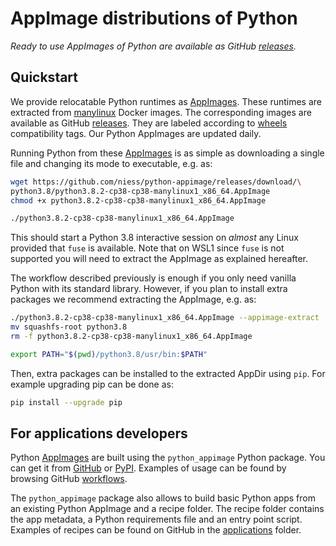 # AppImage distributions of Python

_Ready to use AppImages of Python are available as GitHub [releases][RELEASES]._

## Quickstart

We provide relocatable Python runtimes as [AppImages][APPIMAGE]. These runtimes
are extracted from [manylinux][MANYLINUX] Docker images. The corresponding
images are available as GitHub [releases][RELEASES]. They are labeled according
to [wheels][WHEEL] compatibility tags. Our Python AppImages are updated
daily.

Running Python from these [AppImages][APPIMAGE] is as simple as downloading a
single file and changing its mode to executable, e.g.  as:

```sh
wget https://github.com/niess/python-appimage/releases/download/\
python3.8/python3.8.2-cp38-cp38-manylinux1_x86_64.AppImage
chmod +x python3.8.2-cp38-cp38-manylinux1_x86_64.AppImage

./python3.8.2-cp38-cp38-manylinux1_x86_64.AppImage
```

This should start a Python 3.8 interactive session on _almost_ any Linux
provided that `fuse` is available. Note that on WSL1 since `fuse` is not
supported you will need to extract the AppImage as explained hereafter.

The workflow described previously is enough if you only need vanilla Python with
its standard library.  However, if you plan to install extra packages we
recommend extracting the AppImage, e.g. as:

```sh
./python3.8.2-cp38-cp38-manylinux1_x86_64.AppImage --appimage-extract
mv squashfs-root python3.8
rm -f python3.8.2-cp38-cp38-manylinux1_x86_64.AppImage

export PATH="$(pwd)/python3.8/usr/bin:$PATH"
```

Then, extra packages can be installed to the extracted AppDir using `pip`. For
example upgrading pip can be done as:

```sh
pip install --upgrade pip
```

## For applications developers

Python [AppImages][APPIMAGE] are built using the `python_appimage` Python
package. You can get it from [GitHub][GITHUB] or [PyPI][PYPI]. Examples of usage
can be found by browsing GitHub [workflows][WORKFLOWS].

The `python_appimage` package also allows to build basic Python apps from an
existing Python AppImage and a recipe folder. The recipe folder contains the
app metadata, a Python requirements file and an entry point script. Examples of
recipes can be found on GitHub in the [applications][APPLICATIONS] folder.


[APPIMAGE]: https://appimage.org
[APPLICATIONS]: https://github.com/niess/python-appimage/tree/master/applications
[GITHUB]: https://github.com/niess/python-appimage
[MANYLINUX]: https://github.com/pypa/manylinux
[PYPI]: https://pypi.org/project/python-appimage
[RELEASES]: https://github.com/niess/python-appimage/releases
[WHEEL]: https://pythonwheels.com
[WORKFLOWS]: https://github.com/niess/python-appimage/tree/master/.github/workflows
